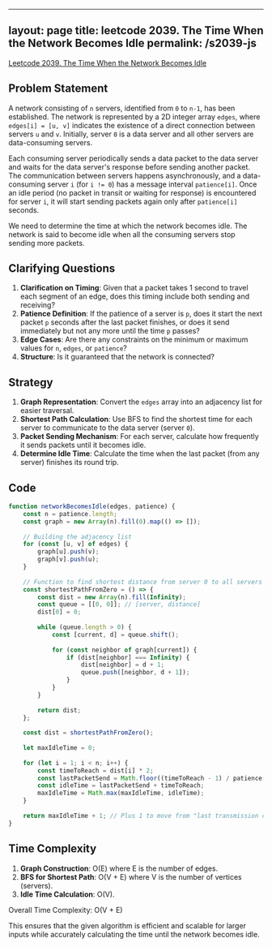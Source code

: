 
---
layout: page
title: leetcode 2039. The Time When the Network Becomes Idle
permalink: /s2039-js
---
[Leetcode 2039. The Time When the Network Becomes Idle](https://algoadvance.github.io/algoadvance/l2039)
## Problem Statement

A network consisting of `n` servers, identified from `0` to `n-1`, has been established. The network is represented by a 2D integer array `edges`, where `edges[i] = [u, v]` indicates the existence of a direct connection between servers `u` and `v`. Initially, server `0` is a data server and all other servers are data-consuming servers.

Each consuming server periodically sends a data packet to the data server and waits for the data server's response before sending another packet. The communication between servers happens asynchronously, and a data-consuming server `i` (for `i != 0`) has a message interval `patience[i]`. Once an idle period (no packet in transit or waiting for response) is encountered for server `i`, it will start sending packets again only after `patience[i]` seconds.

We need to determine the time at which the network becomes idle. The network is said to become idle when all the consuming servers stop sending more packets.

## Clarifying Questions

1. **Clarification on Timing**: Given that a packet takes 1 second to travel each segment of an edge, does this timing include both sending and receiving?
2. **Patience Definition**: If the patience of a server is `p`, does it start the next packet `p` seconds after the last packet finishes, or does it send immediately but not any more until the time `p` passes?
3. **Edge Cases**: Are there any constraints on the minimum or maximum values for `n`, `edges`, or `patience`?
4. **Structure**: Is it guaranteed that the network is connected?

## Strategy

1. **Graph Representation**: Convert the `edges` array into an adjacency list for easier traversal.
2. **Shortest Path Calculation**: Use BFS to find the shortest time for each server to communicate to the data server (server `0`).
3. **Packet Sending Mechanism**: For each server, calculate how frequently it sends packets until it becomes idle.
4. **Determine Idle Time**: Calculate the time when the last packet (from any server) finishes its round trip.

## Code

```javascript
function networkBecomesIdle(edges, patience) {
    const n = patience.length;
    const graph = new Array(n).fill(0).map(() => []);
    
    // Building the adjacency list
    for (const [u, v] of edges) {
        graph[u].push(v);
        graph[v].push(u);
    }
    
    // Function to find shortest distance from server 0 to all servers using BFS
    const shortestPathFromZero = () => {
        const dist = new Array(n).fill(Infinity);
        const queue = [[0, 0]]; // [server, distance]
        dist[0] = 0;
        
        while (queue.length > 0) {
            const [current, d] = queue.shift();
            
            for (const neighbor of graph[current]) {
                if (dist[neighbor] === Infinity) {
                    dist[neighbor] = d + 1;
                    queue.push([neighbor, d + 1]);
                }
            }
        }
        
        return dist;
    };
    
    const dist = shortestPathFromZero();
    
    let maxIdleTime = 0;
    
    for (let i = 1; i < n; i++) {
        const timeToReach = dist[i] * 2;
        const lastPacketSend = Math.floor((timeToReach - 1) / patience[i]) * patience[i];
        const idleTime = lastPacketSend + timeToReach;
        maxIdleTime = Math.max(maxIdleTime, idleTime);
    }
    
    return maxIdleTime + 1; // Plus 1 to move from "last transmission complete" to "idle state"
}
```

## Time Complexity

1. **Graph Construction**: O(E) where E is the number of edges.
2. **BFS for Shortest Path**: O(V + E) where V is the number of vertices (servers).
3. **Idle Time Calculation**: O(V).

Overall Time Complexity: O(V + E)

This ensures that the given algorithm is efficient and scalable for larger inputs while accurately calculating the time until the network becomes idle.